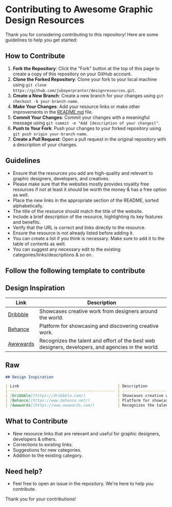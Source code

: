 # Contributing to Awesome Graphic Design Resources

Thank you for considering contributing to this repository! Here are some guidelines to help you get started:

## How to Contribute

1. **Fork the Repository**: Click the "Fork" button at the top of this page to create a copy of this repository on your GitHub account.
2. **Clone the Forked Repository**: Clone your fork to your local machine using `git clone https://github.com/jubayerprantor/designresources.git`.
3. **Create a New Branch**: Create a new branch for your changes using `git checkout -b your-branch-name`.
4. **Make Your Changes**: Add your resource links or make other improvements in the [README.md](https://github.com/jubayerprantor/designresources/blob/main/README.md) file.
5. **Commit Your Changes**: Commit your changes with a meaningful message using `git commit -m "Add [description of your changes]"`.
6. **Push to Your Fork**: Push your changes to your forked repository using `git push origin your-branch-name`.
7. **Create a Pull Request**: Open a pull request in the original repository with a description of your changes.

## Guidelines

- Ensure that the resources you add are high-quality and relevant to graphic designers, developers, and creatives.
- Please make sure that the websites mostly provides royality free resources if not at least it should be worth the money & has a free option as well.
- Place the new links in the appropriate section of the README, sorted alphabetically.
- The title of the resource should match the title of the website.
- Include a brief description of the resource, highlighting its key features and benefits.
- Verify that the URL is correct and links directly to the resource.
- Ensure the resource is not already listed before adding it.
- You can create a list if you think is necessary. Make sure to add it to the table of contents as well.
- You can suggest any necessary edit to the existing categories/links/descriptions & so on.

## Follow the following template to contribute

## Design Inspiration

| Link                                           | Description                                   |
| ---------------------------------------------- | --------------------------------------------- |
| [Dribbble](https://dribbble.com/)              | Showcases creative work from designers around the world. |
| [Behance](https://www.behance.net/)            | Platform for showcasing and discovering creative work. |
| [Awwwards](https://www.awwwards.com/)          | Recognizes the talent and effort of the best web designers, developers, and agencies in the world. |

## Raw

```markdown
## Design Inspiration

| Link                                           | Description                                   |
| ---------------------------------------------- | --------------------------------------------- |
| [Dribbble](https://dribbble.com/)              | Showcases creative work from designers around the world. |
| [Behance](https://www.behance.net/)            | Platform for showcasing and discovering creative work. |
| [Awwwards](https://www.awwwards.com/)          | Recognizes the talent and effort of the best web designers, developers, and agencies in the world. |
```


## What to Contribute

- New resource links that are relevant and useful for graphic designers, developers & others.
- Corrections to existing links.
- Suggestions for new categories.
- Addition to the existing category.

## Need help?
- Feel free to open an issue in the repository. We're here to help you contribute.

Thank you for your contributions!

